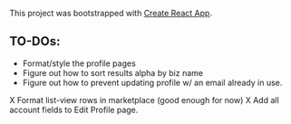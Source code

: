 This project was bootstrapped with [Create React App](https://github.com/facebook/create-react-app).

## TO-DOs:

- Format/style the profile pages
- Figure out how to sort results alpha by biz name
- Figure out how to prevent updating profile w/ an email already in use.

X Format list-view rows in marketplace (good enough for now)
X Add all account fields to Edit Profile page.
